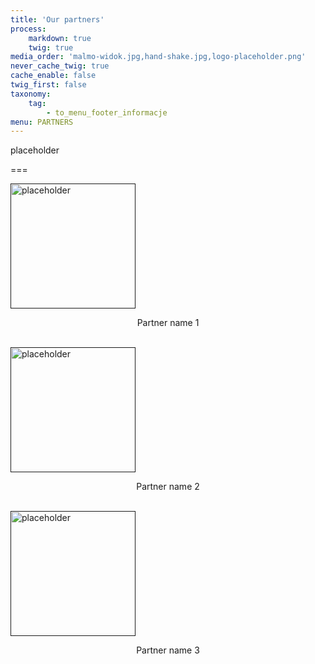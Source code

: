 ```yaml
---
title: 'Our partners'
process:
    markdown: true
    twig: true
media_order: 'malmo-widok.jpg,hand-shake.jpg,logo-placeholder.png'
never_cache_twig: true
cache_enable: false
twig_first: false
taxonomy:
    tag:
        - to_menu_footer_informacje
menu: PARTNERS
---
```


placeholder

===
<div id="partnersBox">
    <div class = "partners">
        <a href=""> <img src="/eu/user/pages/06.partnerzy/logo-placeholder.png" alt="placeholder" style="width:200px;border:none"> </a> <br>
        <p style="text-align:center"> Partner name 1 </p> <br>
        <a href=""> <img src="/eu/user/pages/06.partnerzy/logo-placeholder.png" alt="placeholder" style="width:200px;border:none"> </a> <br>
        <p style="text-align:center"> Partner name 2 </p> <br>
        <a href=""> <img src="/eu/user/pages/06.partnerzy/logo-placeholder.png" alt="placeholder" style="width:200px;border:none"> </a> <br>
        <p style="text-align:center"> Partner name 3 </p> <br>
    </div>
</div>